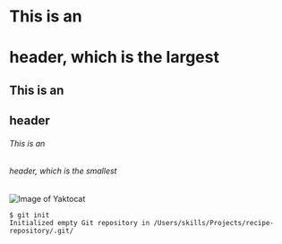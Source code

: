 # This is an <h1> header, which is the largest
## This is an <h2> header
###### This is an <h6> header, which is the smallest

  
  ![Image of Yaktocat](https://octodex.github.com/images/yaktocat.png)
  
  ```
$ git init
Initialized empty Git repository in /Users/skills/Projects/recipe-repository/.git/
```
